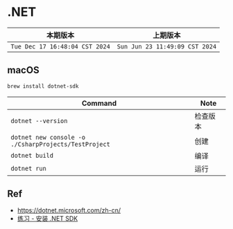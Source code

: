 # .NET


|本期版本|上期版本
|:---:|:---:
`Tue Dec 17 16:48:04 CST 2024` | `Sun Jun 23 11:49:09 CST 2024`

## macOS

```bash
brew install dotnet-sdk
```


Command | Note
---|----
`dotnet --version` | 检查版本
`dotnet new console -o ./CsharpProjects/TestProject` |  创建
`dotnet build` | 编译
`dotnet run` | 运行


## Ref

* <https://dotnet.microsoft.com/zh-cn/>
* [练习 - 安装 .NET SDK](https://learn.microsoft.com/zh-cn/training/modules/install-configure-visual-studio-code/6-exercise-install-dotnet)
